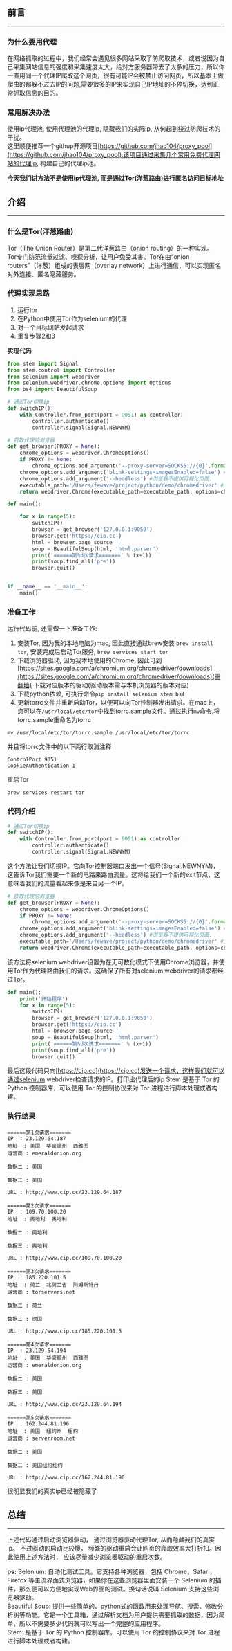 ## 前言
---

### 为什么要用代理
在网络抓取的过程中，我们经常会遇见很多网站采取了防爬取技术，或者说因为自己采集网站信息的强度和采集速度太大，给对方服务器带去了太多的压力，所以你一直用同一个代理IP爬取这个网页，很有可能IP会被禁止访问网页，所以基本上做爬虫的都躲不过去IP的问题,需要很多的IP来实现自己IP地址的不停切换，达到正常抓取信息的目的。

### 常用解决办法
使用ip代理池, 使用代理池的代理ip, 隐藏我们的实际ip, 从何起到绕过防爬技术的干扰。<br>
这里顺便推荐一个githup开源项目[https://github.com/jhao104/proxy_pool](https://github.com/jhao104/proxy_pool):该项目通过采集几个常用免费代理网站的代理ip, 构建自己的代理ip池。<br>

**今天我们讲方法不是使用ip代理池, 而是通过Tor(洋葱路由)进行匿名访问目标地址**

## 介绍
---
### 什么是Tor(洋葱路由)
Tor（The Onion Router）是第二代洋葱路由（onion routing）的一种实现。<br>
Tor专门防范流量过滤、嗅探分析，让用户免受其害。Tor在由“onion routers”（洋葱）组成的表层网（overlay network）上进行通信，可以实现匿名对外连接、匿名隐藏服务。<br>

### 代理实现思路
1. 运行tor
2. 在Python中使用Tor作为selenium的代理
3. 对一个目标网站发起请求
4. 重复步骤2和3

**实现代码**
```python
from stem import Signal
from stem.control import Controller
from selenium import webdriver
from selenium.webdriver.chrome.options import Options
from bs4 import BeautifulSoup

# 通过Tor切换ip
def switchIP():
	with Controller.from_port(port = 9051) as controller:
		controller.authenticate()
		controller.signal(Signal.NEWNYM)

# 获取代理的浏览器
def get_browser(PROXY = None):
	chrome_options = webdriver.ChromeOptions()
	if PROXY != None:
		chrome_options.add_argument('--proxy-server=SOCKS5://{0}'.format(PROXY)) # 代理
	chrome_options.add_argument('blink-settings=imagesEnabled=false') #不加载图片, 提升速度
	chrome_options.add_argument('--headless') #浏览器不提供可视化页面.
	executable_path='/Users/fewave/project/python/demo/chromedriver' #设置启动驱动
	return webdriver.Chrome(executable_path=executable_path, options=chrome_options)

def main():

	for x in range(5):
		switchIP()
		browser = get_browser('127.0.0.1:9050')
		browser.get('https://cip.cc')
		html = browser.page_source
		soup = BeautifulSoup(html, 'html.parser')
		print('======第%d次请求=======' % (x+1))
	    print(soup.find_all('pre'))
		browser.quit()


if __name__ == '__main__':
	main()
```

### 准备工作
运行代码前, 还需做一下准备工作:
1. 安装Tor, 因为我的本地电脑为mac, 因此直接通过brew安装 `brew install tor`, 安装完成后启动Tor服务, `brew services start tor`
2. 下载浏览器驱动, 因为我本地使用的Chrome, 因此可到[https://sites.google.com/a/chromium.org/chromedriver/downloads](https://sites.google.com/a/chromium.org/chromedriver/downloads)(需翻墙) 下载对应版本的驱动(驱动版本需与本机浏览器的版本对应)
3. 下载python依赖, 可执行命令`pip install selenium stem bs4`
4. 更新torrc文件并重新启动Tor，以便可以向Tor控制器发出请求。在mac上，您可以在`/usr/local/etc/tor`中找到torrc.sample文件。通过执行`mv`命令,将torrc.sample重命名为torrc 
```
mv /usr/local/etc/tor/torrc.sample /usr/local/etc/tor/torrc
```
并且将torrc文件中的以下两行取消注释
```
ControlPort 9051
CookieAuthentication 1
```
重启Tor
```
brew services restart tor
```
### 代码介绍

```python
# 通过Tor切换ip
def switchIP():
	with Controller.from_port(port = 9051) as controller:
		controller.authenticate()
		controller.signal(Signal.NEWNYM)
```
这个方法让我们切换IP。它向Tor控制器端口发出一个信号(Signal.NEWNYM)，这告诉Tor我们需要一个新的电路来路由流量。这将给我们一个新的exit节点，这意味着我们的流量看起来像是来自另一个IP。

```python
# 获取代理的浏览器
def get_browser(PROXY = None):
	chrome_options = webdriver.ChromeOptions()
	if PROXY != None:
		chrome_options.add_argument('--proxy-server=SOCKS5://{0}'.format(PROXY)) # 代理
	chrome_options.add_argument('blink-settings=imagesEnabled=false') #不加载图片, 提升速度
	chrome_options.add_argument('--headless') #浏览器不提供可视化页面.
	executable_path='/Users/fewave/project/python/demo/chromedriver' #设置启动驱动
	return webdriver.Chrome(executable_path=executable_path, options=chrome_options)
```
该方法将selenium webdriver设置为在无可数化模式下使用Chrome浏览器，并使用Tor作为代理路由我们的请求。这确保了所有对selenium webdriver的请求都经过Tor。

```python
def main():
	print('开始程序')
	for x in range(5):
		switchIP()
		browser = get_browser('127.0.0.1:9050')
		browser.get('https://cip.cc')
		html = browser.page_source
		soup = BeautifulSoup(html, 'html.parser')
		print('======第%d次请求=======' % (x+1))
		print(soup.find_all('pre'))
		browser.quit()
```

最后这段代码只向[https://cip.cc](https://cip.cc)发送一个请求，这样我们就可以通过selenium webdriver检查请求的IP。打印出代理后的ip
Stem 是基于 Tor 的 Python 控制器库，可以使用 Tor 的控制协议来对 Tor 进程进行脚本处理或者构建。

### 执行结果
```
======第1次请求=======
IP	: 23.129.64.187
地址	: 美国  华盛顿州  西雅图
运营商	: emeraldonion.org

数据二	: 美国

数据三	: 美国

URL	: http://www.cip.cc/23.129.64.187

======第2次请求=======
IP	: 109.70.100.20
地址	: 奥地利  奥地利

数据二	: 奥地利

数据三	: 奥地利

URL	: http://www.cip.cc/109.70.100.20

======第3次请求=======
IP	: 185.220.101.5
地址	: 荷兰  北荷兰省  阿姆斯特丹
运营商	: torservers.net

数据二	: 荷兰

数据三	: 德国

URL	: http://www.cip.cc/185.220.101.5

======第4次请求=======
IP	: 23.129.64.194
地址	: 美国  华盛顿州  西雅图
运营商	: emeraldonion.org

数据二	: 美国

数据三	: 美国

URL	: http://www.cip.cc/23.129.64.194

======第5次请求=======
IP	: 162.244.81.196
地址	: 美国  纽约州  纽约
运营商	: serverroom.net

数据二	: 美国

数据三	: 美国纽约纽约

URL	: http://www.cip.cc/162.244.81.196

```
很明显我们的真实ip已经被隐藏了

## 总结
---
上述代码通过启动浏览器驱动， 通过浏览器驱动代理Tor, 从而隐藏我们的真实ip。 不过驱动的启动比较慢， 频繁的驱动重启会让网页的爬取效率大打折扣。因此使用上述方法时， 应该尽量减少浏览器驱动的重启次数。<br>

**ps:**
Selenium: 自动化测试工具。它支持各种浏览器，包括 Chrome，Safari，Firefox 等主流界面式浏览器，如果你在这些浏览器里面安装一个 Selenium 的插件，那么便可以方便地实现Web界面的测试。换句话说叫 Selenium 支持这些浏览器驱动。<br>
Beautiful Soup: 提供一些简单的、python式的函数用来处理导航、搜索、修改分析树等功能。它是一个工具箱，通过解析文档为用户提供需要抓取的数据，因为简单，所以不需要多少代码就可以写出一个完整的应用程序。<br>
Stem: 是基于 Tor 的 Python 控制器库，可以使用 Tor 的控制协议来对 Tor 进程进行脚本处理或者构建。